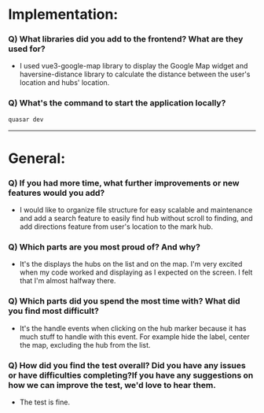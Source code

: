 # Implementation:

### Q) What libraries did you add to the frontend? What are they used for?
- I used vue3-google-map library to display the Google Map widget and haversine-distance library to calculate the distance between the user's location and hubs' location.

### Q) What's the command to start the application locally?

```bash
quasar dev
```

---

# General:

### Q) If you had more time, what further improvements or new features would you add?
- I would like to organize file structure for easy scalable and maintenance and add a search feature to easily find hub without scroll to finding, and add directions feature from user's location to the mark hub.

### Q) Which parts are you most proud of? And why?
- It's the displays the hubs on the list and on the map. I'm very excited when my code worked and displaying as I expected on the screen. I felt that I'm almost halfway there.

### Q) Which parts did you spend the most time with? What did you find most difficult?
- It's the handle events when clicking on the hub marker because it has much stuff to handle with this event. For example hide the label, center the map, excluding the hub from the list.

### Q) How did you find the test overall? Did you have any issues or have difficulties completing?If you have any suggestions on how we can improve the test, we'd love to hear them.
- The test is fine.